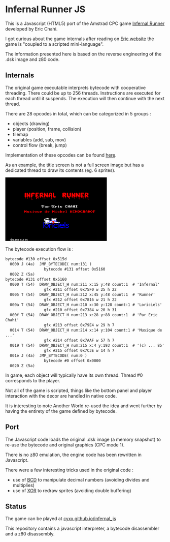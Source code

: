 
# Infernal Runner JS

This is a Javascript (HTML5) port of the Amstrad CPC game [Infernal Runner](https://www.mobygames.com/game/infernal-runner) developed by Eric Chahi.

I got curious about the game internals after reading on [Eric website](http://anotherworld.fr/anotherworld_uk/another_world.htm) the game is "coupled to a scripted mini-language".

The information presented here is based on the reverse engineering of the .dsk image and z80 code.


## Internals

The original game executable interprets bytecode with cooperative threading. There could be up to 256 threads.
Instructions are executed for each thread until it suspends. The execution will then continue with the next thread.

There are 28 opcodes in total, which can be categorized in 5 groups :

* objects (drawing)
* player (position, frame, collision)
* tilemap
* variables (add, sub, mov)
* control flow (break, jump)

Implementation of these opcodes can be found [here](https://github.com/cyxx/infernal_js/blob/master/infernal.js#L169).

As an example, the title screen is not a full screen image but has a dedicated thread to draw its contents (eg. 6 sprites).

![Screenshot Title](title2.png)

The bytecode execution flow is :

```
bytecode #130 offset 0x515d
  0000 J (4a)  JMP_BYTECODE( num:131 )
                 bytecode #131 offset 0x5160
  0002 Z (5a)
bytecode #131 offset 0x5160
  0000 T (54)  DRAW_OBJECT_H num:211 x:15 y:48 count:1  # 'Infernal'
                 gfx #211 offset 0x75F0 w 25 h 22
  0005 T (54)  DRAW_OBJECT_H num:212 x:45 y:48 count:1  # 'Runner'
                 gfx #212 offset 0x7816 w 21 h 22
  000a T (54)  DRAW_OBJECT_H num:210 x:30 y:128 count:1 # 'Loriciels'
                 gfx #210 offset 0x7384 w 20 h 31
  000f T (54)  DRAW_OBJECT_H num:213 x:28 y:88 count:1  # 'Par Eric Chahi'
                 gfx #213 offset 0x79E4 w 29 h 7
  0014 T (54)  DRAW_OBJECT_H num:214 x:14 y:104 count:1 # 'Musique de ...'
                 gfx #214 offset 0x7AAF w 57 h 7
  0019 T (54)  DRAW_OBJECT_H num:215 x:4 y:193 count:1  # '(c) ... 85'
                 gfx #215 offset 0x7C3E w 14 h 7
  001e J (4a)  JMP_BYTECODE( num:0 )
                 bytecode #0 offset 0x0000
  0020 Z (5a)
```

In game, each object will typically have its own thread. Thread #0 corresponds to the player.

Not all of the game is scripted, things like the bottom panel and player interaction with the decor are handled in native code.


It is interesting to note Another World re-used the idea and went further by having the entirety of the game defined by bytecode.


## Port

The Javascript code loads the original .dsk image (a memory snapshot) to re-use the bytecode and original graphics (CPC mode 1).

There is no z80 emulation, the engine code has been rewritten in Javascript.

There were a few interesting tricks used in the original code :

* use of [BCD](https://github.com/cyxx/infernal_js/blob/master/inferrun.asm#L986) to manipulate decimal numbers (avoiding divides and multiplies)
* use of [XOR](https://github.com/cyxx/infernal_js/blob/master/inferrun.asm#L55) to redraw sprites (avoiding double buffering)


## Status

The game can be played at [cyxx.github.io/infernal_js](http://cyxx.github.io/infernal_js)

This repository contains a javascript interpreter, a bytecode disassembler and a z80 disassembly.
